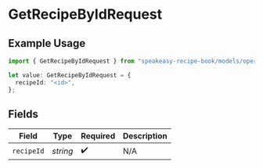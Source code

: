 # GetRecipeByIdRequest

## Example Usage

```typescript
import { GetRecipeByIdRequest } from "speakeasy-recipe-book/models/operations";

let value: GetRecipeByIdRequest = {
  recipeId: "<id>",
};
```

## Fields

| Field              | Type               | Required           | Description        |
| ------------------ | ------------------ | ------------------ | ------------------ |
| `recipeId`         | *string*           | :heavy_check_mark: | N/A                |